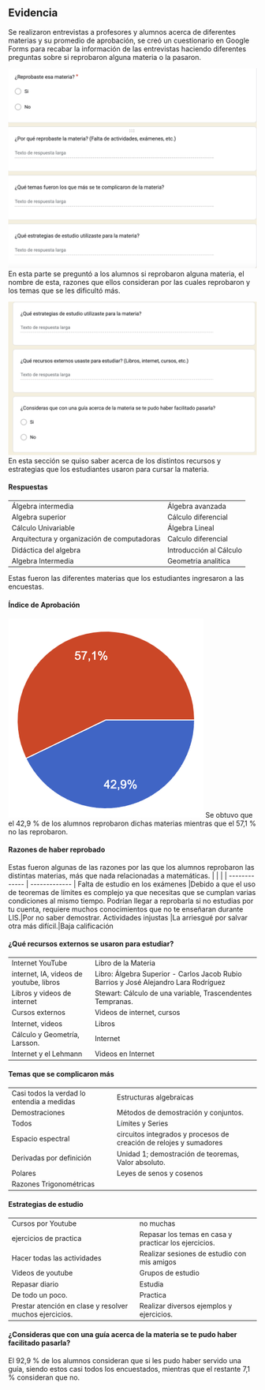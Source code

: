 
## Evidencia

Se realizaron entrevistas a profesores y alumnos acerca de diferentes materias y su promedio de aprobación, se creó un cuestionario en Google Forms para recabar la información de las entrevistas haciendo diferentes preguntas sobre si reprobaron alguna materia o la pasaron.
 
![GForms questions](https://github.com/Killercrod/Equipo-1-FIS-Repositorio/blob/0833905dc6ba7bcbefae6b0182b1a3ab00230194/Evidence/Forms1.png)
En esta parte se preguntó a los alumnos si reprobaron alguna materia, el nombre de esta, razones que ellos consideran por las cuales reprobaron y los temas que se les dificultó más. 

![GForms questions 2](https://github.com/Killercrod/Equipo-1-FIS-Repositorio/blob/c7c8916c8e8202b85860cd6619951d0c5c865b9f/Evidence/Forms2.png)
En esta sección se quiso saber acerca de los distintos recursos y estrategias que los estudiantes usaron para cursar la materia.

#### Respuestas
  
|   | |
| ------------- | ------------- |
|  Álgebra intermedia |Álgebra avanzada |
Algebra superior | Cálculo diferencial 
Cálculo Univariable | Álgebra Lineal  
Arquitectura y organización de computadoras |Calculo diferencial 
Didáctica del algebra |Introducción al Cálculo 
Algebra Intermedia |Geometria analitica

Estas fueron las diferentes materias que los estudiantes ingresaron a las encuestas.

#### Índice de Aprobación
![Índice Aprobación](https://github.com/Killercrod/Equipo-1-FIS-Repositorio/blob/f3bf371af6e7f605dd54534792ed90b29c4c1202/Evidence/IndiceAprobacion.png)
Se obtuvo que el 42,9 % de los alumnos reprobaron dichas materias mientras que el 57,1 % no las reprobaron.

#### Razones de haber reprobado
Estas fueron algunas de las razones por las que los alumnos reprobaron las distintas materias, más que nada relacionadas a matemáticas.
| | |
| ------------- | ------------- |
Falta de estudio en los exámenes |Debido a que el uso de teoremas de límites es complejo ya que necesitas que se cumplan varias condiciones al mismo tiempo.
Podrían llegar a reprobarla si no estudias por tu cuenta, requiere muchos conocimientos que no te enseñaran durante LIS.|Por no saber demostrar.
Actividades injustas |La arriesgué por salvar otra más difícil.|Baja calificación 

#### ¿Qué recursos externos se usaron para estudiar?
   
|   | |
| ------------- | ------------- |
Internet YouTube |Libro de la Materia 
internet, IA, videos de youtube, libros|Libro: Álgebra Superior - Carlos Jacob Rubio Barrios y José Alejandro Lara Rodríguez
Libros y videos de internet|Stewart: Cálculo de una variable, Trascendentes Tempranas.
Cursos externos|Videos de internet, cursos
Internet, videos|Libros 
Cálculo y Geometría, Larsson.|Internet
Internet y el Lehmann |Videos en Internet 

#### Temas que se complicaron más
| ||
| ------------- | ------------- |
Casi todos la verdad lo entendia a medidas |Estructuras algebraicas
Demostraciones|Métodos de demostración y conjuntos.
Todos|Límites y Series
Espacio espectral |circuitos integrados y procesos de creación de relojes y sumadores
Derivadas por definición |Unidad 1; demostración de teoremas, Valor absoluto.
Polares|Leyes de senos y cosenos
Razones Trigonométricas | 

#### Estrategias de estudio
|   | |
| ------------- | ------------- |
Cursos por Youtube |no muchas 
ejercicios de practica|Repasar los temas en casa y practicar los ejercicios.
Hacer todas las actividades |Realizar sesiones de estudio con mis amigos
Videos de youtube|Grupos de estudio
Repasar diario|Estudia
De todo un poco.|Practica 
Prestar atención en clase y resolver muchos ejercicios.|Realizar diversos ejemplos y ejercicios.

#### ¿Consideras que con una guía acerca de la materia se te pudo haber facilitado pasarla?
El 92,9 % de los alumnos consideran que si les pudo haber servido una guía, siendo estos casi todos los encuestados, mientras que el restante 7,1 % consideran que no.

